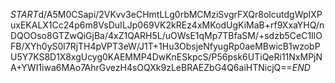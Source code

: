 $START$d/A5M0CSapi/2VKvv3eCHmtLLg0rbMCMziSvgrFXQr8olcutdgWpIXPuxEKALX1Cc24p6m8VsDuILJp069VK2kREz4xMKodUgKiMaB+rf9XxaYHQ/nDQOOso8GTZwQiGjBa/4xZ1QARH5L/uOWsE1qMp7TBfaSM/+sdzb5CeC1IlOFB/XYh0yS0l7RjTH4pVPT3eW/J1T+1Hu3ObsjeNfyugRp0aeMBwicB1wzobPU5Y7KS8D1X8xgUcyg0KAEMMP4DwKnESkpcS/P56psk6UTiQeRi11NxMPjNA+YWI1iwa6MAo7AhrGvezH4sOQXk9zLeBRAEZbG4Q6aiHTNicjQ==$END$